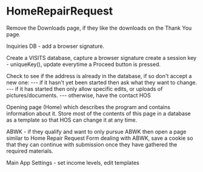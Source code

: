 # HomeRepairRequest

Remove the Downloads page, if they like the downloads on the Thank You page.

Inquiries DB - 
add a browser signature.  

Create a VISITS database, capture a browser signature create a session key - uniqueKey(), update everytime a Proceed button is pressed.

Check to see if the address is already in the database, if so don't accept a new one:
--- if it hasn't yet been started then ask what they want to change.
--- if it has started then only allow specific edits, or uploads of pictures/documents.
--- otherwise, have the contact HOS

Opening page (Home) which describes the program and contains information about it. Store most of the contents of this page in a database as a template so that HOS can change it at any time.

ABWK - if they qualify and want to only pursue ABWK then open a page similar to Home Repair Request Form dealing with ABWK, save a cookie so that they can continue with submission once they have gathered the required materials. 

Main App
Settings - set income levels, edit templates